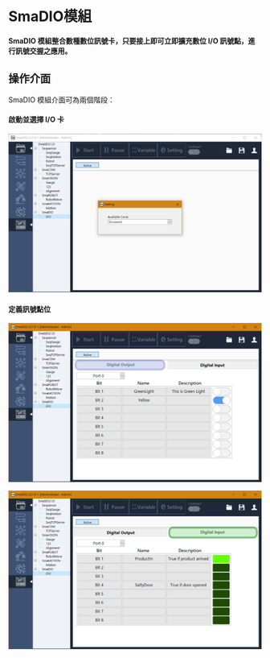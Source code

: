 # SmaDIO模組

#### SmaDIO 模組整合數種數位訊號卡，只要接上即可立即擴充數位 I/O 訊號點，進行訊號交握之應用。

## 操作介面

SmaDIO 模組介面可為兩個階段：

#### 啟動並選擇 I/O 卡

![Select I/O Card](../../.gitbook/assets/diomodule_active_selectcard.PNG)

#### 定義訊號點位

![Digital Output](../../.gitbook/assets/diomodule_do_mark.PNG)

![Digital Input](../../.gitbook/assets/diomodule_di_mark.PNG)



